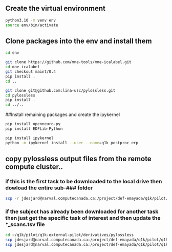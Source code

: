 ## Create the virtual environment
```bash
python3.10 -m venv env
source env/bin/activate
```

## Clone packages into the env and install them
```bash
cd env

git clone https://github.com/mne-tools/mne-icalabel.git
cd mne-icalabel
git checkout maint/0.4
pip install .
cd ..

git clone git@github.com:lina-usc/pylossless.git
cd pylossless
pip install .
cd ../..
```

##Install remaining packages and create the ipykernel
```bash
pip install openneuro-py
pip install EDFLib-Python

pip install ipykernel
python -m ipykernel install --user --name=q1k_postproc_erp
```

## copy pylossless output files from the remote compute cluster..
### if this is the first task to be downloaded to the local drive then dowload the entire sub-### folder
```bash
scp -r jdesjard@narval.computecanada.ca:/project/def-emayada/q1k/pilot/q1k-external-pilot/derivatives/pylossless/sub-002 .
```
### if the subject has already been downloaded for another task then just get the specific task of interest and then update the *_scans.tsv file
```bash
cd ~/q1k/pilot/q1k-external-pilot/derivatives/pylossless
scp jdesjard@narval.computecanada.ca:/project/def-emayada/q1k/pilot/q1k-external-pilot/derivatives/pylossless/sub-002/ses-01/eeg/*_task-ap_* sub-002/ses-01/eeg/
scp jdesjard@narval.computecanada.ca:/project/def-emayada/q1k/pilot/q1k-external-pilot/derivatives/pylossless/sub-002/ses-01/*_scans.tsv sub-002/ses-01/
```
